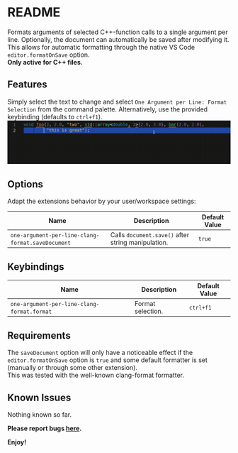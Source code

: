 # README

Formats arguments of selected C++-function calls to a single argument per line. Optionally, the document can automatically be saved after modifying it.
This allows for automatic formatting through the native VS Code `editor.formatOnSave` option.  
**Only active for C++ files.**

## Features
Simply select the text to change and select `One Argument per Line: Format Selection` from the command palette.
Alternatively, use the provided keybinding (defaults to `ctrl+f1`).  
![feature X](images/format.gif)

## Options
Adapt the extensions behavior by your user/workspace settings:

| Name                                              | Description                                        | Default Value |
| ------------------------------------------------- | -------------------------------------------------- | ------------- |
| `one-argument-per-line-clang-format.saveDocument` | Calls `document.save()` after string manipulation. | `true`        |

## Keybindings

| Name                                        | Description       | Default Value |
| ------------------------------------------- | ----------------- | ------------- |
| `one-argument-per-line-clang-format.format` | Format selection. | `ctrl+f1`     |

## Requirements
The `saveDocument` option will only have a noticeable effect if the `editor.formatOnSave` option is `true` and some default formatter is set (manually or through some other extension).  
This was tested with the well-known clang-format formatter. 
## Known Issues
Nothing known so far. 

**Please report bugs [here](https://github.com/abrick1509/vs-code-clang-format-one-argument-per-line/issues).**

**Enjoy!**
